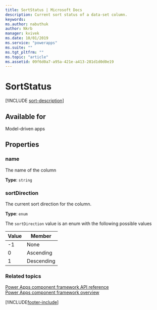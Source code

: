 ```yaml
---
title: SortStatus | Microsoft Docs
description: Current sort status of a data-set column.
keywords:
ms.author: nabuthuk
author: Nkrb
manager: kvivek
ms.date: 10/01/2019
ms.service: "powerapps"
ms.suite: ""
ms.tgt_pltfrm: ""
ms.topic: "article"
ms.assetid: 09f6d0a7-a95a-421e-a413-281d1d0d0e19
---
```


# SortStatus


[!INCLUDE [sort-description](includes/sortstatus-description.md)]

## Available for 

Model-driven apps

## Properties

### name

The name of the column

**Type**: `string`

### sortDirection

<!-- ColumnSortDirection  -->
The current sort direction for the column.

**Type**: `enum`

The `sortDirection` value is an enum with the following possible values

|Value|Member|
|--|--|
|-1|None|
|0|Ascending|
|1|Descending|


### Related topics

[Power Apps component framework API reference](../reference/index.md)<br/>
[Power Apps component framework overview](../overview.md)

[!INCLUDE[footer-include](../../../includes/footer-banner.md)]